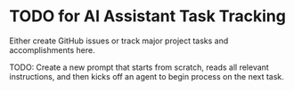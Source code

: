 # TODO for AI Assistant Task Tracking

Either create GitHub issues or track major project tasks and accomplishments here.

TODO: Create a new prompt that starts from scratch, reads all relevant instructions, and then
kicks off an agent to begin process on the next task.